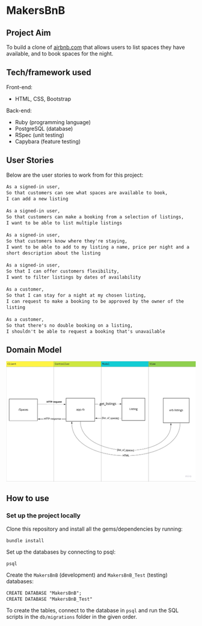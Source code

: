 # MakersBnB

## Project Aim
To build a clone of [airbnb.com](https://www.airbnb.com) that allows users to list spaces they have available, and to book spaces for the night.

## Tech/framework used
Front-end:
- HTML, CSS, Bootstrap

Back-end:
- Ruby (programming language)
- PostgreSQL (database)
- RSpec (unit testing)
- Capybara (feature testing)

## User Stories
Below are the user stories to work from for this project:

```
As a signed-in user,
So that customers can see what spaces are available to book,
I can add a new listing

As a signed-in user,
So that customers can make a booking from a selection of listings,
I want to be able to list multiple listings

As a signed-in user,
So that customers know where they're staying,
I want to be able to add to my listing a name, price per night and a short description about the listing

As a signed-in user,
So that I can offer customers flexibility,
I want to filter listings by dates of availability

As a customer,
So that I can stay for a night at my chosen listing,
I can request to make a booking to be approved by the owner of the listing

As a customer,
So that there's no double booking on a listing,
I shouldn't be able to request a booking that's unavailable
```

## Domain Model
![MakersBnB MVC model](MVCmodel.jpg)

## How to use

### Set up the project locally
Clone this repository and install all the gems/dependencies by running:

```
bundle install
```

Set up the databases by connecting to psql:

```
psql
```

Create the `MakersBnB` (development) and `MakersBnB_Test` (testing) databases:

```
CREATE DATABASE "MakersBnB";
CREATE DATABASE "MakersBnB_Test"
```

To create the tables, connect to the database in `psql` and run the SQL scripts in the `db/migrations` folder in the given order.